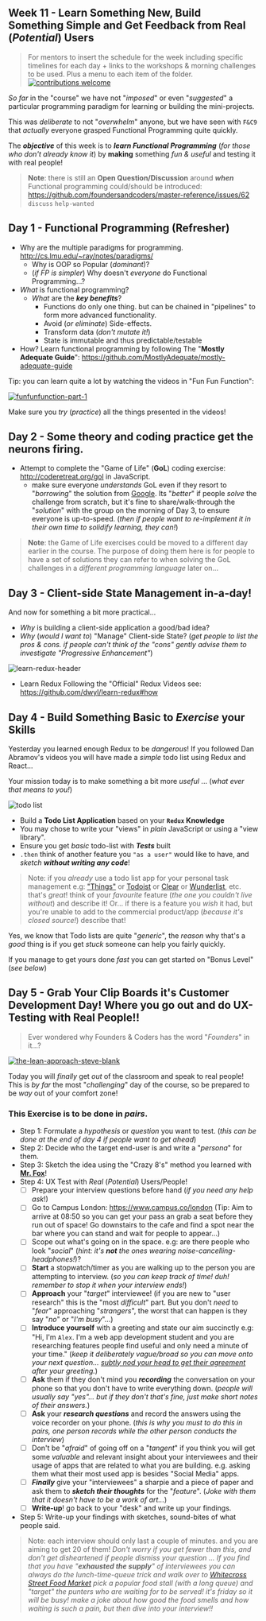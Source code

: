 ## Week 11 - Learn Something New, Build Something Simple and Get Feedback from Real (_Potential_) Users

> For mentors to insert the schedule for the week including specific timelines for each day + links to the
workshops & morning challenges to be used. Plus a menu to each item of the folder. [![contributions welcome](https://img.shields.io/badge/help-wanted-brightgreen.svg?style=flat)](https://github.com/foundersandcoders/master-reference/issues)

_So far_ in the "course" we have not "_imposed_" or even "_suggested_" a particular
programming paradigm for learning or building the mini-projects.

This was _deliberate_ to not "_overwhelm_" anyone, but we
have seen with `F&C9` that _actually_ everyone grasped Functional Programming quite quickly.

The ***objective*** of this week is to ***learn Functional Programming***
(_for those who don't already know it_) by **making** something _fun & useful_ and testing it with real people!

> **Note**: there is still an **Open Question/Discussion** around ***when***
Functional programming could/should be introduced:
https://github.com/foundersandcoders/master-reference/issues/62 `discuss` `help-wanted`  

## Day 1 - Functional Programming (Refresher)


+ Why are the multiple paradigms for programming. http://cs.lmu.edu/~ray/notes/paradigms/
  + Why is OOP so Popular (_dominant_)?
  + (_if FP is simpler_) Why doesn't _everyone_ do Functional Programming...?
+ _What_ is functional programming?
  + _What_ are the ***key benefits***?
    + Functions do only one thing. but can be chained in "pipelines"
    to form more advanced functionality.
    + Avoid (_or eliminate_) Side-effects.
    + Transform data (_don't mutate it!_)
    + State is immutable and thus predictable/testable
+ How? Learn functional programming by following The "**Mostly Adequate Guide**":
  https://github.com/MostlyAdequate/mostly-adequate-guide

Tip: you can learn quite a lot by watching the videos in "Fun Fun Function":

[![funfunfunction-part-1](https://cloud.githubusercontent.com/assets/194400/21855184/65a3cfc4-d815-11e6-9098-6cf9efab5176.png)](https://www.youtube.com/watch?v=BMUiFMZr7vk&list=PL0zVEGEvSaeEd9hlmCXrk5yUyqUag-n84 "Click to Watch!")

Make sure you _try_ (_practice_) all the things presented in the videos!


## Day 2 - Some theory and coding practice get the neurons firing.

+ Attempt to complete the "Game of Life" (**GoL**) coding exercise:
http://coderetreat.org/gol in JavaScript.
  + make sure everyone _understands_ GoL
  even if they resort to "_borrowing_" the solution from [Google](https://github.com/pmav/game-of-life/).
  Its "_better_" if people _solve_ the challenge from scratch,
  but it's fine to share/walk-through the "_solution_" with the group on
  the morning of Day 3, to ensure everyone is up-to-speed.
  (_then if people want to re-implement it in their own time
    to solidify learning, they can!_)

> **Note**: the Game of Life exercises could be moved to a different day
earlier in the course. The purpose of doing them here is for people
to have a set of solutions they can refer to when solving the GoL
challenges in a _different programming language_ later on...

## Day 3 - Client-side State Management in-a-day!

And now for something a bit more practical...

+ _Why_ is building a client-side application a good/bad idea?
+ _Why_ (_would I want to_) "Manage" Client-side State?
(_get people to list the pros & cons.
  if people can't think of the "cons" gently advise them to investigate "Progressive Enhancement"_)

![learn-redux-header](https://cloud.githubusercontent.com/assets/194400/12328626/12f025de-bad4-11e5-9ebd-c0994b8f2f24.png)

+ Learn Redux Following the "Official" Redux Videos see: https://github.com/dwyl/learn-redux#how


## Day 4 - Build Something Basic to _Exercise_ your Skills

Yesterday you learned enough Redux to be _dangerous_!
If you followed Dan Abramov's videos you will have made a _simple_ todo list
using Redux and React...

Your mission today is to make something a bit more _useful_ ... (_what ever that means to you!_)

![todo list](http://www.productivity501.com/wp-content/uploads/2006/11/todo-list.jpeg)

+ Build a **Todo List Application** based on your **`Redux` Knowledge**
+ You may chose to write your "views" in _plain_ JavaScript or using a "view library".
+ Ensure you get _basic_ todo-list with ***Tests*** built
+ `.then` think of another feature you `"as a user"` would like to have,
and _sketch_ ***without writing any code***!

> Note: if you _already_ use a todo list app for your personal task management e.g: ["Things"](https://culturedcode.com/things/)
or [Todoist](https://en.todoist.com/)
or [Clear](https://www.realmacsoftware.com/clear/)
or [Wunderlist](https://www.wunderlist.com/), etc. that's _great_! think of your _favourite_ feature (_the one you couldn't live without_) and describe it!
Or... if there is a feature you _wish_ it had, but you're unable to add
to the commercial product/app  (_because it's closed source!_) describe that!


Yes, we know that Todo lists are quite "_generic_",
the _reason_ why that's a _good_ thing is if you get
_stuck_ someone can help you fairly quickly.

If you manage to get yours done _fast_ you can get started on "Bonus Level" (_see below_)

## Day 5 - Grab Your Clip Boards it's Customer Development Day! Where you go out and do UX-Testing with Real People!!

> Ever wondered why Founders & Coders has the word "_Founders_" in it...?

[![the-lean-approach-steve-blank](https://cloud.githubusercontent.com/assets/194400/21869207/6069c322-d84e-11e6-9292-6f5e262d88e7.png)](https://www.youtube.com/watch?v=sOkmAbZNTik&list=PLkplm4nc4fY9SXanjrWQuRCi0-aw6sh5e&index=2)


Today you will _finally_ get _out_ of the classroom and speak to real people!
This is _by far_ the most "_challenging_" day of the course,
so be prepared to be _way_ out of your comfort zone!

### This Exercise is to be done in ***pairs***.

+ Step 1: Formulate a *hypothesis* or *question* you want to test.
(_this can be done at the end of day 4 if people want to get ahead_)
+ Step 2: Decide who the target end-user is and write a "_persona_" for them.
+ Step 3: Sketch the idea using the "Crazy 8's" method you learned with [**Mr. Fox**](https://github.com/harrygfox)!
+ Step 4: UX Test with _Real_ (_Potential_) Users/People!
  + [ ] Prepare your interview questions before hand (_if you need any help ask_!)
  + [ ] Go to Campus London: https://www.campus.co/london 
  (Tip: Aim to arrive at 08:50 so you can get your pass an grab a seat before they run out of space! Go downstairs to the cafe and find a spot near the bar where you can stand and wait for people to appear...)
  + [ ] Scope out what's going on in the space. e.g: are there people who look "_social_" (_hint: it's **not** the ones wearing noise-cancelling-headphones!_)?
  + [ ] **Start** a stopwatch/timer as you are walking up to the person you are attempting to interview. (_so you can keep track of time! duh! remember to stop it when your interview ends!_)
  + [ ] **Approach** your "_target_" interviewee! (if you are new to "user research" this is the "most _difficult_" part. But you don't _need_ to "_fear_" approaching "_strangers_", the worst that can happen is they say "_no_" or "_I'm busy_"...)
  + [ ] **Introduce yourself** with a greeting and state our aim succinctly  e.g: "Hi, I'm `Alex`. I'm a web app development student and you are researching features people find useful and only need a minute of your time." (_keep it deliberately vague/broad so you can move onto your next question... [subtly nod your head to get their agreement](https://www.amazon.co.uk/s/ref=sr_nr_n_3?fst=as%3Aoff&rh=n%3A659954%2Ck%3Apersuasion&keywords=persuasion&ie=UTF8&qid=1484219359&rnid=1642204031) after your greeting._)
  + [ ] **Ask** them if they don't mind you ***recording*** the conversation on your phone so that you don't have to write everything down. (_people will usually say "yes"... but if they don't that's fine, just make short notes of their answers._)
  + [ ] **Ask** your ***research questions*** and record the answers using the voice recorder on your phone. (_this is why you must to do this in pairs, one person records while the other person conducts the interview_)
  + [ ] Don't be "_afraid_" of going off on a "_tangent_" if you think you will get some _valuable_ and relevant insight about your interviewees and their usage of apps that are related to what you are building. e.g. asking them what their most used app is besides "Social Media" apps.
  + [ ] ***Finally*** give your "interviewees" a sharpie and a piece of paper and ask them to ***sketch their thoughts*** for the "_feature_". (_Joke with them that it doesn't have to be a work of art..._)
  + [ ] **Write-up**! go back to your "desk" and write up your findings.

+ Step 5: Write-up your findings with sketches, sound-bites of what people said.

> Note: each interview should only last a couple of minutes. and you are aiming to get 20 of them! _Don't worry if you get fewer than this, and don't get disheartened if people dismiss your question ... If you find that you have "**exhausted the supply**" of interviewees you can always do the lunch-time-queue trick and walk over to [Whitecross Street Food Market](https://www.tripadvisor.co.uk/Attraction_Review-g186338-d2094743-Reviews-Whitecross_Street_Market-London_England.html) pick a popular food stall (with a long queue) and "target" the punters who are waiting for to be served! it's friday so it will be busy! make a joke about how good the food smells and how waiting is such a pain, but then dive into your interview!!_
